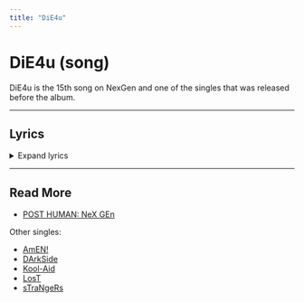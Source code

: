 ```yaml
---
title: "DiE4u"
---
```

# DiE4u (song)

DiE4u is the 15th song on NexGen and one of the singles that was released before the album.

***

## Lyrics

<details class="lyrics">
<summary>Expand lyrics</summary>

> you know that i’d die for
> i cry for
> you know that i’d die for you
> you know that i breathe for
> i bleed for
> you know that i breathe for you
> let me see my halo
> even though it’s painful
> i’m prepared to lose
> you know that i’d die for
> i cry for
> you know that i’d die for you
> i keep holding my breath for a miracle
> hoping the hole in my heart would have healed somehow
> feeling so fucking close to the edge right now
> you know you’re everything i hate
> wish i could escape
> but you know i would die for you
> cos i’ve died inside
> a thousand times
> but still i kill myself for you
> because the truth of it
> you could slit my wrists
> & i’d write your name in a heart with the haemorrhage
> feeling so fucking close to the edge right now
> i know it’s you i need to kick
> you make me feel like shit
> and i don’t want to die for you
> this isn’t love
> this is a car crash
> this isn’t love
> this is a blood bath
> this isn’t love
> this is a sentence
> it’s a bullet in the head
> so pull the trigger

</details>

***

## Read More

- [POST HUMAN: NeX GEn](ph-nex-gen)

Other singles:

- [AmEN!](song-amen)
- [DArkSide](song-darkside)
- [Kool-Aid](song-koolaid)
- [LosT](song-lost)
- [sTraNgeRs](song-strangers)